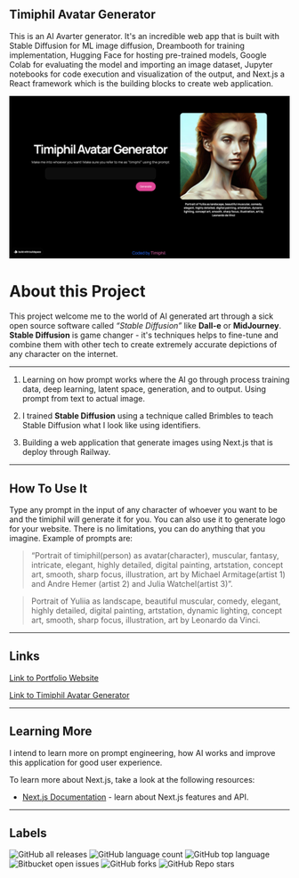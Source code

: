 ## Timiphil Avatar Generator

This is an AI Avarter generator. It's an incredible web app that is built with Stable Diffusion for ML image diffusion, Dreambooth for training implementation, Hugging Face for hosting pre-trained models, Google Colab for evaluating the model and importing an image dataset, Jupyter notebooks for code execution and visualization of the output, and Next.js a React framework which is the building blocks to create web application.

<div align="center">

  ![Image](./assets/desktop-img.png)
  
</div>

# About this Project

This project welcome me to the world of AI generated art through a sick open source software called _“Stable Diffusion”_ like __Dall-e__ or __MidJourney__. __Stable Diffusion__ is game changer - it's techniques helps to fine-tune and combine them with other tech to create extremely accurate depictions of any character on the internet. 
***

1.  Learning on how prompt works where the AI go through process training data, deep learning, latent space, generation, and to output. Using prompt from text to actual image.

2. I trained __Stable Diffusion__ using a technique called Brimbles to teach Stable Diffusion what I look like using identifiers.

3. Building a web application that generate images using Next.js that is deploy through Railway.

***

## How To Use It

Type any prompt in the input of any character of whoever you want to be and the timiphil will generate it for you. You can also use it to generate logo for your website. There is no limitations, you can do anything that you imagine. Example of prompts are:

> “Portrait of timiphil(person) as avatar(character), muscular, fantasy, intricate, elegant, highly detailed, digital painting, artstation, concept art, smooth, sharp focus, illustration, art by Michael Armitage(artist 1) and Andre Hemer (artist 2) and Julia Watchel(artist 3)”.


> Portrait of Yuliia as landscape, beautiful muscular, comedy, elegant, highly detailed, digital painting, artstation, dynamic lighting, concept art, smooth, sharp focus, illustration, art by Leonardo da Vinci.

***

## Links

[Link to Portfolio Website](https://timiphil.github.io/MyPortfolio/)

[Link to Timiphil Avatar Generator](https://ai-avatar-starter-production-2265.up.railway.app/)

***


## Learning More

I intend to learn more on prompt engineering, how AI works and improve this application for good user experience.

To learn more about Next.js, take a look at the following resources:

- [Next.js Documentation](https://nextjs.org/docs) - learn about Next.js features and API.

***
## Labels
![GitHub all releases](https://img.shields.io/github/downloads/{Timiphil}/{ai-avatar-generator}/total)
![GitHub language count](https://img.shields.io/github/languages/count/{Timiphil}/{ai-avatar-generator})
![GitHub top language](https://img.shields.io/github/languages/top/{Timiphil}/{ai-avatar-generator}?color=yellow)
![Bitbucket open issues](https://img.shields.io/bitbucket/issues/{Timiphil}/{ai-avatar-generator})
![GitHub forks](https://img.shields.io/github/forks/{Timiphil}/{ai-avatar-generator}?style=social)
![GitHub Repo stars](https://img.shields.io/github/stars/{Timiphil}/{ai-avatar-generator}?style=social)


